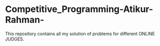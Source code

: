 # Competitive_Programming-Atikur-Rahman-
This repository contains all my solution of problems for different ONLINE JUDGES.

